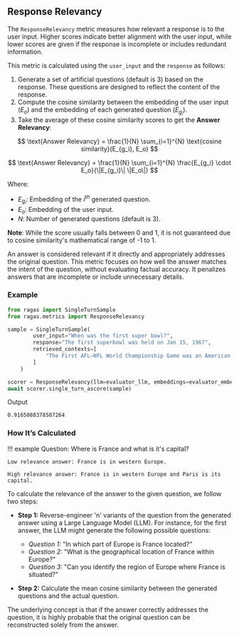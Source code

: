## Response Relevancy

The `ResponseRelevancy` metric measures how relevant a response is to the user input. Higher scores indicate better alignment with the user input, while lower scores are given if the response is incomplete or includes redundant information.  

This metric is calculated using the `user_input` and the `response` as follows:  

1. Generate a set of artificial questions (default is 3) based on the response. These questions are designed to reflect the content of the response.  
2. Compute the cosine similarity between the embedding of the user input ($E_o$) and the embedding of each generated question ($E_{g_i}$).  
3. Take the average of these cosine similarity scores to get the **Answer Relevancy**:  

$$
\text{Answer Relevancy} = \frac{1}{N} \sum_{i=1}^{N} \text{cosine similarity}(E_{g_i}, E_o)
$$  

$$
\text{Answer Relevancy} = \frac{1}{N} \sum_{i=1}^{N} \frac{E_{g_i} \cdot E_o}{\|E_{g_i}\| \|E_o\|}
$$  

Where:  
- $E_{g_i}$: Embedding of the $i^{th}$ generated question.  
- $E_o$: Embedding of the user input.  
- $N$: Number of generated questions (default is 3).  

**Note**: While the score usually falls between 0 and 1, it is not guaranteed due to cosine similarity's mathematical range of -1 to 1.

An answer is considered relevant if it directly and appropriately addresses the original question. This metric focuses on how well the answer matches the intent of the question, without evaluating factual accuracy. It penalizes answers that are incomplete or include unnecessary details.

### Example

```python
from ragas import SingleTurnSample 
from ragas.metrics import ResponseRelevancy

sample = SingleTurnSample(
        user_input="When was the first super bowl?",
        response="The first superbowl was held on Jan 15, 1967",
        retrieved_contexts=[
            "The First AFL–NFL World Championship Game was an American football game played on January 15, 1967, at the Los Angeles Memorial Coliseum in Los Angeles."
        ]
    )

scorer = ResponseRelevancy(llm=evaluator_llm, embeddings=evaluator_embeddings)
await scorer.single_turn_ascore(sample)
```
Output
```
0.9165088378587264
```

### How It’s Calculated

!!! example
    Question: Where is France and what is it's capital?

    Low relevance answer: France is in western Europe.

    High relevance answer: France is in western Europe and Paris is its capital.

To calculate the relevance of the answer to the given question, we follow two steps:

- **Step 1:** Reverse-engineer 'n' variants of the question from the generated answer using a Large Language Model (LLM). 
  For instance, for the first answer, the LLM might generate the following possible questions:
    - *Question 1:* "In which part of Europe is France located?"
    - *Question 2:* "What is the geographical location of France within Europe?"
    - *Question 3:* "Can you identify the region of Europe where France is situated?"

- **Step 2:** Calculate the mean cosine similarity between the generated questions and the actual question.

The underlying concept is that if the answer correctly addresses the question, it is highly probable that the original question can be reconstructed solely from the answer.
